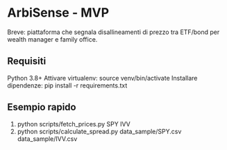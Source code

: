 # ArbiSense - MVP

Breve: piattaforma che segnala disallineamenti di prezzo tra ETF/bond per wealth manager e family office.

## Requisiti
Python 3.8+
Attivare virtualenv: source venv/bin/activate
Installare dipendenze: pip install -r requirements.txt

## Esempio rapido
1. python scripts/fetch_prices.py SPY IVV
2. python scripts/calculate_spread.py data_sample/SPY.csv data_sample/IVV.csv
